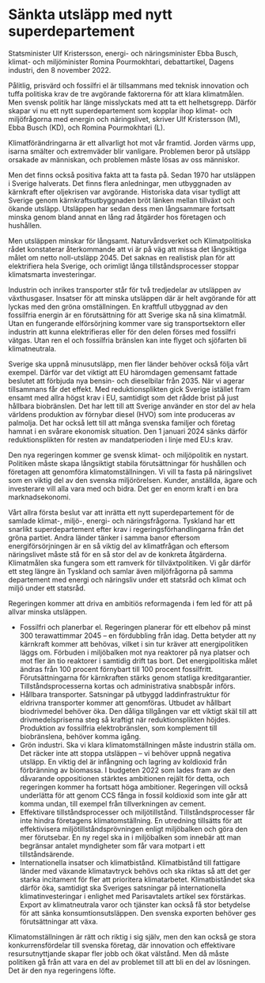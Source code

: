 # Sänkta utsläpp med nytt superdepartement

Statsminister Ulf Kristersson, energi\- och närings­minister Ebba Busch, klimat\- och miljö­minister Romina Pourmokhtari, debattartikel, Dagens industri, den 8 november 2022\.


Pålitlig, prisvärd och fossilfri el är tillsammans med teknisk innovation och tuffa politiska krav de tre avgörande faktorerna för att klara klimatmålen. Men svensk politik har länge misslyckats med att ta ett helhetsgrepp. Därför skapar vi nu ett nytt superdepartement som kopplar ihop klimat\- och miljöfrågorna med energin och näringslivet, skriver Ulf Kristersson (M), Ebba Busch (KD), och Romina Pourmokhtari (L).

Klimatförändringarna är ett allvarligt hot mot vår framtid. Jorden värms upp, isarna smälter och extremväder blir vanligare. Problemen beror på utsläpp orsakade av människan, och problemen måste lösas av oss människor.

Men det finns också positiva fakta att ta fasta på. Sedan 1970 har utsläppen i Sverige halverats. Det finns flera anledningar, men utbyggnaden av kärnkraft efter oljekrisen var avgörande. Historiska data visar tydligt att Sverige genom kärnkraftsutbyggnaden bröt länken mellan tillväxt och ökande utsläpp. Utsläppen har sedan dess men långsammare fortsatt minska genom bland annat en lång rad åtgärder hos företagen och hushållen.

Men utsläppen minskar för långsamt. Naturvårdsverket och Klimatpolitiska rådet konstaterar återkommande att vi är på väg att missa det långsiktiga målet om netto noll\-utsläpp 2045\. Det saknas en realistisk plan för att elektrifiera hela Sverige, och orimligt långa tillståndsprocesser stoppar klimatsmarta investeringar.

Industrin och inrikes transporter står för två tredjedelar av utsläppen av växthusgaser. Insatser för att minska utsläppen där är helt avgörande för att lyckas med den gröna omställningen. En kraftfull utbyggnad av den fossilfria energin är en förutsättning för att Sverige ska nå sina klimatmål. Utan en fungerande elförsörjning kommer vare sig transportsektorn eller industrin att kunna elektrifieras eller för den delen förses med fossilfri vätgas. Utan ren el och fossilfria bränslen kan inte flyget och sjöfarten bli klimatneutrala.

Sverige ska uppnå minusutsläpp, men fler länder behöver också följa vårt exempel. Därför var det viktigt att EU häromdagen gemensamt fattade beslutet att förbjuda nya bensin\- och dieselbilar från 2035\. När vi agerar tillsammans får det effekt. Med reduktionsplikten gick Sverige istället fram ensamt med allra högst krav i EU, samtidigt som det rådde brist på just hållbara biobränslen. Det har lett till att Sverige använder en stor del av hela världens produktion av förnybar diesel (HVO) som inte produceras av palmolja. Det har också lett till att många svenska familjer och företag hamnat i en svårare ekonomisk situation. Den 1 januari 2024 sänks därför reduktionsplikten för resten av mandatperioden i linje med EU:s krav.

Den nya regeringen kommer ge svensk klimat\- och miljöpolitik en nystart. Politiken måste skapa långsiktigt stabila förutsättningar för hushållen och företagen att genomföra klimatomställningen. Vi vill ta fasta på näringslivet som en viktig del av den svenska miljörörelsen. Kunder, anställda, ägare och investerare vill alla vara med och bidra. Det ger en enorm kraft i en bra marknadsekonomi.

Vårt allra första beslut var att inrätta ett nytt superdepartement för de samlade klimat\-, miljö\-, energi\- och näringsfrågorna. Tyskland har ett snarlikt superdepartement efter krav i regeringsförhandlingarna från det gröna partiet. Andra länder tänker i samma banor eftersom energiförsörjningen är en så viktig del av klimatfrågan och eftersom näringslivet måste stå för en så stor del av de konkreta åtgärderna. Klimatmålen ska fungera som ett ramverk för tillväxtpolitiken. Vi går därför ett steg längre än Tyskland och samlar även miljöfrågorna på samma departement med energi och näringsliv under ett statsråd och klimat och miljö under ett statsråd.

Regeringen kommer att driva en ambitiös reformagenda i fem led för att på allvar minska utsläppen.

* Fossilfri och planerbar el. Regeringen planerar för ett elbehov på minst 300 terawattimmar 2045 – en fördubbling från idag. Detta betyder att ny kärnkraft kommer att behövas, vilket i sin tur kräver att energipolitiken läggs om. Förbuden i miljöbalken mot nya reaktorer på nya platser och mot fler än tio reaktorer i samtidig drift tas bort. Det energipolitiska målet ändras från 100 procent förnybart till 100 procent fossilfritt. Förutsättningarna för kärnkraften stärks genom statliga kreditgarantier. Tillståndsprocesserna kortas och administrativa snabbspår införs.
* Hållbara transporter. Satsningar på utbyggd laddinfrastruktur för eldrivna transporter kommer att genomföras. Utbudet av hållbart biodrivmedel behöver öka. Den dåliga tillgången var ett viktigt skäl till att drivmedelspriserna steg så kraftigt när reduktionsplikten höjdes. Produktion av fossilfria elektrobränslen, som komplement till biobränslena, behöver komma igång.
* Grön industri. Ska vi klara klimatomställningen måste industrin ställa om. Det räcker inte att stoppa utsläppen – vi behöver uppnå negativa utsläpp. En viktig del är infångning och lagring av koldioxid från förbränning av biomassa. I budgeten 2022 som lades fram av den dåvarande oppositionen stärktes ambitionen rejält för detta, och regeringen kommer ha fortsatt höga ambitioner. Regeringen vill också underlätta för att genom CCS fånga in fossil koldioxid som inte går att komma undan, till exempel från tillverkningen av cement.
* Effektivare tillståndsprocesser och miljötillstånd. Tillståndsprocesser får inte hindra företagens klimatomställning. En utredning tillsätts för att effektivisera miljötillståndsprövningen enligt miljöbalken och göra den mer förutsebar. En ny regel ska in i miljöbalken som innebär att man begränsar antalet myndigheter som får vara motpart i ett tillståndsärende.
* Internationella insatser och klimatbistånd. Klimatbistånd till fattigare länder med växande klimatavtryck behövs och ska riktas så att det ger starka incitament för fler att prioritera klimatarbetet. Klimatbiståndet ska därför öka, samtidigt ska Sveriges satsningar på internationella klimatinvesteringar i enlighet med Parisavtalets artikel sex förstärkas. Export av klimatneutrala varor och tjänster kan också få stor betydelse för att sänka konsumtionsutsläppen. Den svenska exporten behöver ges förutsättningar att växa.

Klimatomställningen är rätt och riktig i sig själv, men den kan också ge stora konkurrensfördelar till svenska företag, där innovation och effektivare resursutnyttjande skapar fler jobb och ökat välstånd. Men då måste politiken gå från att vara en del av problemet till att bli en del av lösningen. Det är den nya regeringens löfte.
